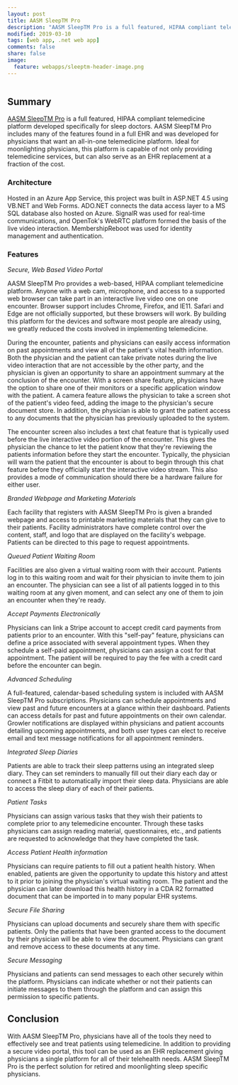 ```yaml
---
layout: post
title: AASM SleepTM Pro
description: "AASM SleepTM Pro is a full featured, HIPAA compliant telemedicine platform built specifically for sleep doctors. In addition to a secure video portal, this platform features an advanced scheduling system, integrated sleep diaries, secure messaging and file sharing, access to patient health information, the ability to accept patient payments electronically, a branded website, and branded marketing materials. AASM SleepTM Pro is an electronic health record replacement in addition to a telemedicine platform."
modified: 2019-03-10
tags: [web app, .net web app]
comments: false
share: false
image:
  feature: webapps/sleeptm-header-image.png
---
```


<figure style="text-align: center">
    <img src="{{ site.url }}/images/webapps/sleeptm-pro.png" alt="">
</figure>

## Summary

[AASM SleepTM Pro](https://sleeptm.com) is a full featured, HIPAA compliant telemedicine platform developed specifically for sleep doctors. AASM SleepTM Pro includes many of the features found in a full EHR and was developed for physicians that want an all-in-one telemedicine platform. Ideal for moonlighting physicians, this platform is capable of not only providing telemedicine services, but can also serve as an EHR replacement at a fraction of the cost.

### Architecture

Hosted in an Azure App Service, this project was built in ASP.NET 4.5 using VB.NET and Web Forms. ADO.NET connects the data access layer to a MS SQL database also hosted on Azure. SignalR was used for real-time communications, and OpenTok's WebRTC platform formed the basis of the live video interaction. MembershipReboot was used for identity management and authentication.

### Features

*Secure, Web Based Video Portal*

AASM SleepTM Pro provides a web-based, HIPAA compliant telemedicine platform. Anyone with a web cam, microphone, and access to a supported web browser can take part in an interactive live video one on one encounter. Browser support includes Chrome, Firefox, and IE11. Safari and Edge are not officially supported, but these browsers will work. By building this platform for the devices and software most people are already using, we greatly reduced the costs involved in implementing telemedicine.

During the encounter, patients and physicians can easily access information on past appointments and view all of the patient's vital health information. Both the physician and the patient can take private notes during the live video interaction that are not accessible by the other party, and the physician is given an opportunity to share an appointment summary at the conclusion of the encounter. With a screen share feature, physicians have the option to share one of their monitors or a specific application window with the patient. A camera feature allows the physician to take a screen shot of the patient's video feed, adding the image to the physician's secure document store. In addition, the physician is able to grant the patient access to any documents that the physician has previously uploaded to the system.

The encounter screen also includes a text chat feature that is typically used before the live interactive video portion of the encounter. This gives the physician the chance to let the patient know that they're reviewing the patients information before they start the encounter. Typically, the physician will warn the patient that the encounter is about to begin through this chat feature before they officially start the interactive video stream. This also provides a mode of communication should there be a hardware failure for either user.

*Branded Webpage and Marketing Materials*

Each facility that registers with AASM SleepTM Pro is given a branded webpage and access to printable marketing materials that they can give to their patients. Facility administrators have complete control over the content, staff, and logo that are displayed on the facility's webpage. Patients can be directed to this page to request appointments.

*Queued Patient Waiting Room*

Facilities are also given a virtual waiting room with their account. Patients log in to this waiting room and wait for their physician to invite them to join an encounter. The physician can see a list of all patients logged in to this waiting room at any given moment, and can select any one of them to join an encounter when they're ready.   

*Accept Payments Electronically*

Physicians can link a Stripe account to accept credit card payments from patients prior to an encounter. With this "self-pay" feature, physicians can define a price associated with several appointment types. When they schedule a self-paid appointment, physicians can assign a cost for that appointment. The patient will be required to pay the fee with a credit card before the encounter can begin.

*Advanced Scheduling*

A full-featured, calendar-based scheduling system is included with AASM SleepTM Pro subscriptions. Physicians can schedule appointments and view past and future encounters at a glance within their dashboard. Patients can access details for past and future appointments on their own calendar. Growler notifications are displayed within physicians and patient accounts detailing upcoming appointments, and both user types can elect to receive email and text message notifications for all appointment reminders.

*Integrated Sleep Diaries*

Patients are able to track their sleep patterns using an integrated sleep diary. They can set reminders to manually fill out their diary each day or connect a Fitbit to automatically import their sleep data. Physicians are able to access the sleep diary of each of their patients.

*Patient Tasks*

Physicians can assign various tasks that they wish their patients to complete prior to any telemedicine encounter. Through these tasks physicians can assign reading material, questionnaires, etc., and patients are requested to acknowledge that they have completed the task.

*Access Patient Health information*

Physicians can require patients to fill out a patient health history. When enabled, patients are given the opportunity to update this history and attest to it prior to joining the physician's virtual waiting room. The patient and the physician can later download this health history in a CDA R2 formatted document that can be imported in to many popular EHR systems.

*Secure File Sharing*

Physicians can upload documents and securely share them with specific patients. Only the patients that have been granted access to the document by their physician will be able to view the document. Physicians can grant and remove access to these documents at any time.

*Secure Messaging*

Physicians and patients can send messages to each other securely within the platform. Physicians can indicate whether or not their patients can initiate messages to them through the platform and can assign this permission to specific patients.   

## Conclusion

With AASM SleepTM Pro, physicians have all of the tools they need to effectively see and treat patients using telemedicine. In addition to providing a secure video portal, this tool can be used as an EHR replacement giving physicians a single platform for all of their telehealth needs. AASM SleepTM Pro is the perfect solution for retired and moonlighting sleep specific physicians.
